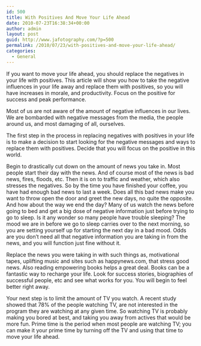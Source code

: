 ```yaml
---
id: 500
title: With Positives And Move Your Life Ahead
date: 2010-07-23T16:38:34+00:00
author: admin
layout: post
guid: http://www.jafotography.com/?p=500
permalink: /2010/07/23/with-positives-and-move-your-life-ahead/
categories:
  - General
---
```

If you want to move your life ahead, you should replace the negatives in your life with positives. This article will show you how to take the negative influences in your life away and replace them with positives, so you will have increases in morale, and productivity. Focus on the positive for success and peak performance. 

Most of us are not aware of the amount of negative influences in our lives. We are bombarded with negative messages from the media, the people around us, and most damaging of all, ourselves.

The first step in the process in replacing negatives with positives in your life is to make a decision to start looking for the negative messages and ways to replace them with positives. Decide that you will focus on the positive in this world. 

Begin to drastically cut down on the amount of news you take in. Most people start their day with the news. And of course most of the news is bad news, fires, floods, etc. Then it is on to traffic and weather, which also stresses the negatives. So by the time you have finished your coffee, you have had enough bad news to last a week. Does all this bad news make you want to throw open the door and greet the new days, no quite the opposite. And how about the way we end the day? Many of us watch the news before going to bed and get a big dose of negative information just before trying to go to sleep. Is it any wonder so many people have trouble sleeping? The mood we are in before we go to sleep carries over to the next morning, so you are setting yourself up for starting the next day in a bad mood. Odds are you don’t need all that negative information you are taking in from the news, and you will function just fine without it. 

Replace the news you were taking in with such things as, motivational tapes, uplifting music and sites such as happynews.com, that stress good news. Also reading empowering books helps a great deal. Books can be a fantastic way to recharge your life. Look for success stories, biographies of successful people, etc and see what works for you. You will begin to feel better right away.

Your next step is to limit the amount of TV you watch. A recent study showed that 78% of the people watching TV, are not interested in the program they are watching at any given time. So watching TV is probably making you bored at best, and taking you away from actives that would be more fun. Prime time is the period when most people are watching TV; you can make it your prime time by turning off the TV and using that time to move your life ahead.